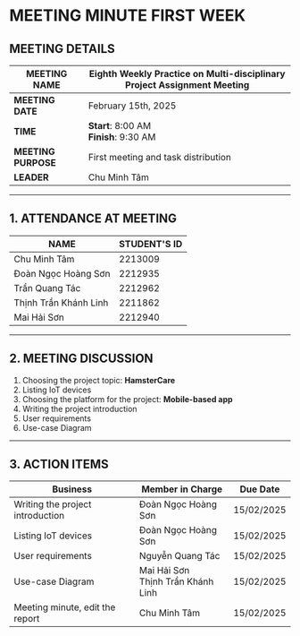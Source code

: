 # MEETING MINUTE FIRST WEEK

## MEETING DETAILS

| **MEETING NAME**    | Eighth Weekly Practice on Multi-disciplinary Project Assignment Meeting |
| ------------------- | ----------------------------------------------------------------------- |
| **MEETING DATE**    | February 15th, 2025                                                     |
| **TIME**            | **Start**: 8:00 AM <br> **Finish**: 9:30 AM                             |
| **MEETING PURPOSE** | First meeting and task distribution                                     |
| **LEADER**          | Chu Minh Tâm                                                            |

---

## 1. ATTENDANCE AT MEETING

| **NAME**              | **STUDENT'S ID** |
| --------------------- | ---------------- |
| Chu Minh Tâm          | 2213009          |
| Đoàn Ngọc Hoàng Sơn   | 2212935          |
| Trần Quang Tác        | 2212962          |
| Thịnh Trần Khánh Linh | 2211862          |
| Mai Hải Sơn           | 2212940          |

---

## 2. MEETING DISCUSSION

1. Choosing the project topic: **HamsterCare**
2. Listing IoT devices
3. Choosing the platform for the project: **Mobile-based app**
4. Writing the project introduction
5. User requirements
6. Use-case Diagram

---

## 3. ACTION ITEMS

| **Business**                     | **Member in Charge**                   | **Due Date** |
| -------------------------------- | -------------------------------------- | ------------ |
| Writing the project introduction | Đoàn Ngọc Hoàng Sơn                    | 15/02/2025   |
| Listing IoT devices              | Đoàn Ngọc Hoàng Sơn                    | 15/02/2025   |
| User requirements                | Nguyễn Quang Tác                       | 15/02/2025   |
| Use-case Diagram                 | Mai Hải Sơn <br> Thịnh Trần Khánh Linh | 15/02/2025   |
| Meeting minute, edit the report  | Chu Minh Tâm                           | 15/02/2025   |

